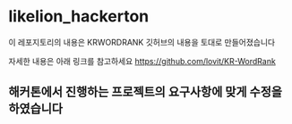 # likelion_hackerton

이 레포지토리의 내용은 KRWORDRANK 깃허브의 내용을 토대로 만들어졌습니다

자세한 내용은 아래 링크를 참고하세요
https://github.com/lovit/KR-WordRank

## 해커톤에서 진행하는 프로젝트의 요구사항에 맞게 수정을 하였습니다
